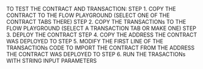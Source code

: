 TO TEST THE CONTRACT AND TRANSACTION:
STEP 1. COPY THE CONTRACT TO THE FLOW PLAYGROUND (SELECT ONE OF THE CONTRACT TABS THERE)
STEP 2. COPY THE TRANSACTIONs TO THE FLOW PLAYGROUND (SELECT A TRANSACTION TAB OR MAKE ONE)
STEP 3. DEPLOY THE CONTRACT
STEP 4. COPY THE ADDRESS THE CONTRACT WAS DEPLOYED TO
STEP 5. MODIFY THE FIRST LINE OF THE TRANSACTIONs CODE TO IMPORT THE CONTRACT FROM THE ADDRESS THE CONTRACT WAS DEPLOYED TO
STEP 6. RUN THE TRASACTIONs WITH STRING INPUT PARAMETERS